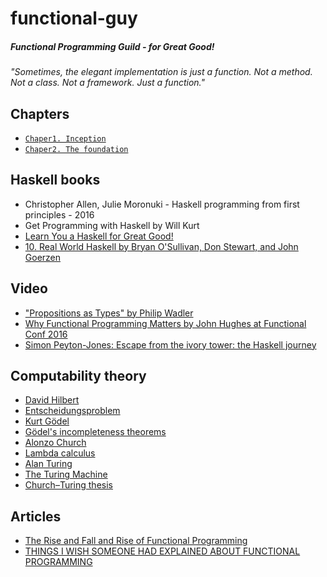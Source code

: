# functional-guy
##### Functional Programming Guild - for Great Good!

*"Sometimes, the elegant implementation is just a function. Not a method. Not a class. Not a framework. Just a function."*

## Chapters
  - [`Chaper1. Inception`](./Chapter1.%20Inception#readme)
  - [`Chaper2. The foundation`](./Chapter2.%20The%20foundation#readme)

## Haskell books
  - Christopher Allen, Julie Moronuki - Haskell programming from first principles - 2016
  - Get Programming with Haskell by Will Kurt
  - [Learn You a Haskell for Great Good!](http://learnyouahaskell.com/chapters)
  - [10. Real World Haskell by Bryan O'Sullivan, Don Stewart, and John Goerzen](http://book.realworldhaskell.org/read/)

## Video
  - ["Propositions as Types" by Philip Wadler](https://www.youtube.com/watch?v=IOiZatlZtGU)
  - [Why Functional Programming Matters by John Hughes at Functional Conf 2016](https://www.youtube.com/watch?v=XrNdvWqxBvA)
  - [Simon Peyton-Jones: Escape from the ivory tower: the Haskell journey](https://www.youtube.com/watch?v=re96UgMk6GQ)

## Computability theory
  - [David Hilbert](https://en.wikipedia.org/wiki/David_Hilbert)
  - [Entscheidungsproblem](https://en.wikipedia.org/wiki/Entscheidungsproblem)
  - [Kurt Gödel](https://en.wikipedia.org/wiki/Kurt_G%C3%B6del)
  - [Gödel's incompleteness theorems](https://en.wikipedia.org/wiki/G%C3%B6del%27s_incompleteness_theorems#:~:text=G%C3%B6del's%20incompleteness%20theorems%20are%20two,in%20the%20philosophy%20of%20mathematics.)
  - [Alonzo Church](https://en.wikipedia.org/wiki/Alonzo_Church)
  - [Lambda calculus](https://en.wikipedia.org/wiki/Lambda_calculus)
  - [Alan Turing](https://en.wikipedia.org/wiki/Alan_Turing)
  - [The Turing Machine](https://en.wikipedia.org/wiki/Turing_machine)
  - [Church–Turing thesis](https://en.wikipedia.org/wiki/Church%E2%80%93Turing_thesis#:~:text=It%20states%20that%20a%20function,the%20British%20mathematician%20Alan%20Turing.)

## Articles
  - [The Rise and Fall and Rise of Functional Programming](https://medium.com/javascript-scene/the-rise-and-fall-and-rise-of-functional-programming-composable-software-c2d91b424c8c)
  - [THINGS I WISH SOMEONE HAD EXPLAINED ABOUT FUNCTIONAL PROGRAMMING](https://jrsinclair.com/articles/2019/what-i-wish-someone-had-explained-about-functional-programming/)
